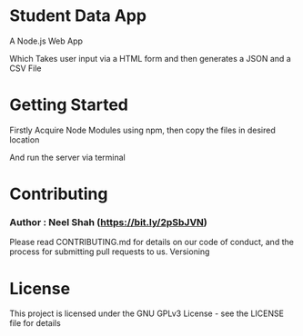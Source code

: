 # Student Data App
A Node.js Web App

Which Takes user input via a HTML form and then generates a JSON and a CSV File

# Getting Started
Firstly Acquire Node Modules using npm, then copy the files in desired location

And run the server via terminal 

# Contributing
### Author : Neel Shah (https://bit.ly/2pSbJVN)
Please read CONTRIBUTING.md for details on our code of conduct, and the process for submitting pull requests to us.
Versioning

# License

This project is licensed under the GNU GPLv3 License - see the LICENSE file for details
